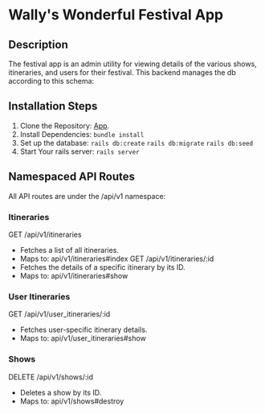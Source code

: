 # Wally's Wonderful Festival App

## Description
The festival app is an admin utility for viewing details of the various shows, itineraries, and users for their festival. This backend manages the db according to this schema:




## Installation Steps
1. Clone the Repository: [App](https://github.com/wally-yawn/mod_3_final_be).
2. Install Dependencies:
```bundle install```
3. Set up the database: 
```rails db:create```
```rails db:migrate```
```rails db:seed```
4. Start Your rails server: 
```rails server```

## Namespaced API Routes
All API routes are under the /api/v1 namespace:

### Itineraries

GET /api/v1/itineraries
 - Fetches a list of all itineraries.
 - Maps to: api/v1/itineraries#index
GET /api/v1/itineraries/:id
 - Fetches the details of a specific itinerary by its ID.
 - Maps to: api/v1/itineraries#show

### User Itineraries

GET /api/v1/user_itineraries/:id
 - Fetches user-specific itinerary details.
 - Maps to: api/v1/user_itineraries#show

### Shows

DELETE /api/v1/shows/:id
 - Deletes a show by its ID.
 - Maps to: api/v1/shows#destroy